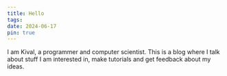 ```yaml
---
title: Hello
tags: 
date: 2024-06-17
pin: true
---
```

I am Kival, a programmer and computer scientist. This is a blog where I talk about stuff I am interested in, make tutorials and get feedback about my ideas.